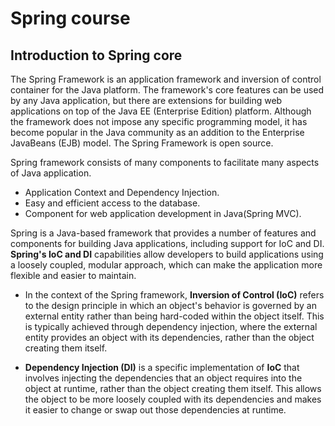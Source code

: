 # Spring course

## Introduction to Spring core

The Spring Framework is an application framework and inversion of control container for the Java platform. 
The framework's core features can be used by any Java application, but there are extensions for building web applications on top of the Java EE (Enterprise Edition) platform. 
Although the framework does not impose any specific programming model, it has become popular in the Java community as an addition to the Enterprise JavaBeans (EJB) model. 
The Spring Framework is open source.

Spring framework consists of many components to facilitate many aspects of Java application.

* Application Context and Dependency Injection.
* Easy and efficient access to the database.
* Component for web application development in Java(Spring MVC).

Spring is a Java-based framework that provides a number of features and components for building Java applications, 
including support for IoC and DI. **Spring's IoC and DI** capabilities allow developers to build applications using a loosely coupled, modular approach, 
which can make the application more flexible and easier to maintain.

* In the context of the Spring framework, **Inversion of Control (IoC)** refers to the design principle in which an object's behavior is governed by an external entity rather than being hard-coded within the object itself. 
This is typically achieved through dependency injection, where the external entity provides an object with its dependencies, rather than the object creating them itself.

* **Dependency Injection (DI)** is a specific implementation of **IoC** that involves injecting the dependencies that an object requires into the object at runtime, rather than the object creating them itself. 
This allows the object to be more loosely coupled with its dependencies and makes it easier to change or swap out those dependencies at runtime.

